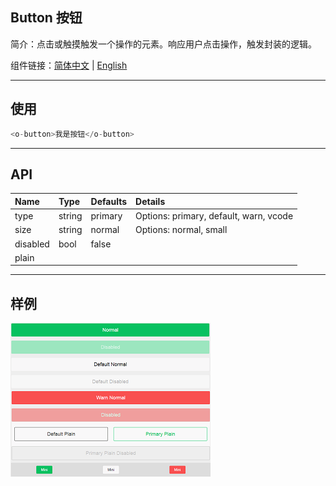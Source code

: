 ## Button 按钮

简介：点击或触摸触发一个操作的元素。响应用户点击操作，触发封装的逻辑。

组件链接：[简体中文](https://tencent.github.io/omi/packages/omiu/examples/build/zh-cn.html#/button?index=1&subIndex=0 "官网链接") | [English](https://tencent.github.io/omi/packages/omiu/examples/build/index.html#/button?index=1&subIndex=0 "官网链接")

---

## 使用

```js
<o-button>我是按钮</o-button>
```

---

## API

|  **Name**  | **Type**        | **Defaults**  | **Details**  |
|:-------------|:-------------|:-----|:-------------|
| type  | string| primary |Options: primary, default, warn, vcode|
| size | string   |   normal |Options: normal, small|
| disabled | bool| false ||
| plain | |  ||


---

## 样例

![button](https://raw.githubusercontent.com/ZainChen/omi-vscode/master/assets/omiu/button.png "button")

